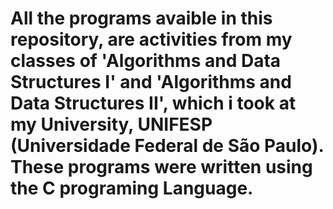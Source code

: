 # All the programs avaible in this repository, are activities from my classes of 'Algorithms and Data Structures I' and 'Algorithms and Data Structures II', which i took at my University, UNIFESP (Universidade Federal de São Paulo). These programs were written using the C programing Language.
